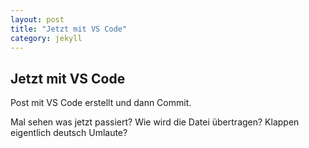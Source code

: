 ```yaml
---
layout: post
title: "Jetzt mit VS Code"
category: jekyll
---
```


## Jetzt mit VS Code

Post mit VS Code erstellt und dann Commit.

Mal sehen was jetzt passiert? Wie wird die Datei übertragen? Klappen eigentlich deutsch Umlaute?

